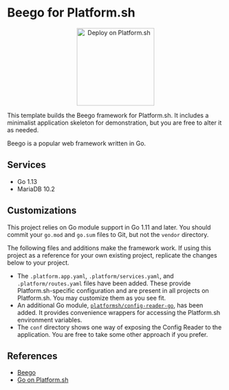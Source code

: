 # Beego for Platform.sh

<p align="center">
<a href="https://console.platform.sh/projects/create-project?template=https://raw.githubusercontent.com/platformsh/template-builder/master/templates/beego/.platform.template.yaml&utm_content=beego&utm_source=github&utm_medium=button&utm_campaign=deploy_on_platform">
    <img src="https://platform.sh/images/deploy/lg-blue.svg" alt="Deploy on Platform.sh" width="180px" />
</a>
</p>

This template builds the Beego framework for Platform.sh.  It includes a minimalist application skeleton for demonstration, but you are free to alter it as needed.

Beego is a popular web framework written in Go.

## Services

* Go 1.13
* MariaDB 10.2

## Customizations

This project relies on Go module support in Go 1.11 and later.  You should commit your `go.mod` and `go.sum` files to Git, but not the `vendor` directory.

The following files and additions make the framework work.  If using this project as a reference for your own existing project, replicate the changes below to your project.

* The `.platform.app.yaml`, `.platform/services.yaml`, and `.platform/routes.yaml` files have been added.  These provide Platform.sh-specific configuration and are present in all projects on Platform.sh.  You may customize them as you see fit.
* An additional Go module, [`platformsh/config-reader-go`](https://github.com/platformsh/config-reader-go), has been added.  It provides convenience wrappers for accessing the Platform.sh environment variables.
* The `conf` directory shows one way of exposing the Config Reader to the application.  You are free to take some other approach if you prefer.

## References

* [Beego](https://beego.me/)
* [Go on Platform.sh](https://docs.platform.sh/languages/go.html)
